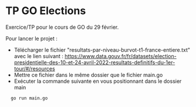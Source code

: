 # TP GO Elections

Exercice/TP pour le cours de GO du 29 février.

Pour lancer le projet : 
- Télécharger le fichier "resultats-par-niveau-burvot-t1-france-entiere.txt" avec le lien suivant : https://www.data.gouv.fr/fr/datasets/election-presidentielle-des-10-et-24-avril-2022-resultats-definitifs-du-1er-tour/#/resources
- Mettre ce fichier dans le même dossier que le fichier main.go
- Exécuter la commande suivante en vous positionnant dans le dossier main
```bash
  go run main.go
```
